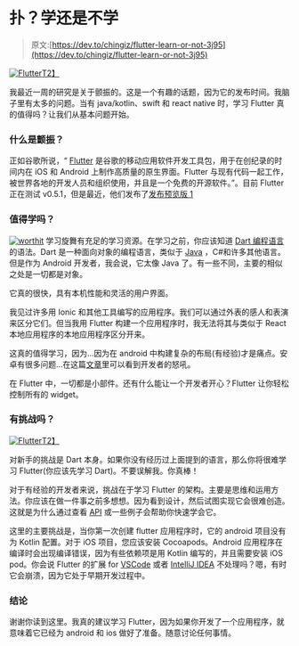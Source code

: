 # 扑？学还是不学

> 原文:[https://dev.to/chingiz/flutter-learn-or-not-3j95](https://dev.to/chingiz/flutter-learn-or-not-3j95)

[![Flutter](../Images/ab10dce7744858ec3e61f297c6156e35.png)T2】](https://res.cloudinary.com/practicaldev/image/fetch/s--7v77ghO6--/c_limit%2Cf_auto%2Cfl_progressive%2Cq_auto%2Cw_880/https://images.duckduckgo.com/iu/%3Fu%3Dhttps%253A%252F%252Fscdn.androidcommunity.com%252Fwp-content%252Fuploads%252F2018%252F02%252Fflutter.jpeg%26f%3D1)

我最近一周的研究是关于颤振的。这是一个有趣的话题，因为它的发布时间。我脑子里有太多的问题。当有 java/kotlin、swift 和 react native 时，学习 Flutter 真的值得吗？让我们从基本问题开始。

### [](#what-is-flutter)什么是颤振？

正如谷歌所说，“ [Flutter](https://flutter.io) 是谷歌的移动应用软件开发工具包，用于在创纪录的时间内在 iOS 和 Android 上制作高质量的原生界面。Flutter 与现有代码一起工作，被世界各地的开发人员和组织使用，并且是一个免费的开源软件。”。目前 Flutter 正在测试 v0.5.1，但是最近，他们发布了[发布预览版 1](https://medium.com/flutter-io/flutter-release-preview-1-943a9b6ee65a?linkId=53249457)

### [](#does-it-worth-to-learn-it)值得学吗？

[![worthit](../Images/07647f0258f333c00ec85da00a24ae97.png)](https://res.cloudinary.com/practicaldev/image/fetch/s--2jSPTdh6--/c_limit%2Cf_auto%2Cfl_progressive%2Cq_66%2Cw_880/https://media3.giphy.com/media/26FL35TKSXu8KwiR2/giphy.gif) 
学习旋舞有充足的学习资源。在学习之前，你应该知道 [Dart 编程语言](https://www.dartlang.org)的语法。Dart 是一种面向对象的编程语言，类似于 [Java](http://www.oracle.com/technetwork/java/index-138747.html) ，C#和许多其他语言。但是作为 Android 开发者，我会说，它太像 Java 了。有一些不同，主要的相似之处是一切都是对象。

它真的很快，具有本机性能和灵活的用户界面。

我见过许多用 Ionic 和其他工具编写的应用程序。我们可以通过外表的感人和表演来区分它们。但当我用 Flutter 构建一个应用程序时，我无法将其与类似于 React 本地应用程序的本地应用程序区分开来。

这真的值得学习，因为...因为在 android 中构建复杂的布局(有经验)才是痛点。安卓有很多问题...在这篇[文章](https://medium.com/@drinfo/fuck-you-android-framework-ddbb02c4ae48)里可以看到开发者的怒吼。

在 Flutter 中，一切都是小部件。还有什么能让一个开发者开心？Flutter 让你轻松控制所有的 widget。

### [](#any-challenges)有挑战吗？

[![Flutter](../Images/c67fd9a0563d640e287f5130ce1b9bb4.png)T2】](https://res.cloudinary.com/practicaldev/image/fetch/s--Czo1cUna--/c_limit%2Cf_auto%2Cfl_progressive%2Cq_auto%2Cw_880/https://flutter.io/images/homepage/header-illustration.png)

对新手的挑战是 Dart 本身。如果你没有经历过上面提到的语言，那么你将很难学习 Flutter(你应该先学习 Dart)。不要误解我。你真棒！

对于有经验的开发者来说，挑战在于学习 Flutter 的架构。主要是思维和运用方法。你应该在做一件事之前多想想。因为看到设计，然后试图实现它会很难创造。这就是为什么通过查看 [API](https://docs.flutter.io) 或一些例子会帮助你快速学会它。

这里的主要挑战是，当你第一次创建 flutter 应用程序时，它的 android 项目没有为 Kotlin 配置。对于 iOS 项目，您应该安装 Cocoapods。Android 应用程序在编译时会出现编译错误，因为有些依赖项是用 Kotlin 编写的，并且需要安装 iOS pod。你会说 Flutter 的扩展 for [VSCode](https://code.visualstudio.com) 或者 [IntelliJ IDEA](https://www.jetbrains.com/idea/) 不处理吗？嗯，有时它会崩溃，因为它处于早期开发过程中。

### [](#conclusion)结论

谢谢你读到这里。我真的建议学习 Flutter，因为如果你开发了一个应用程序，就意味着它已经为 android 和 ios 做好了准备。随意讨论任何事情。